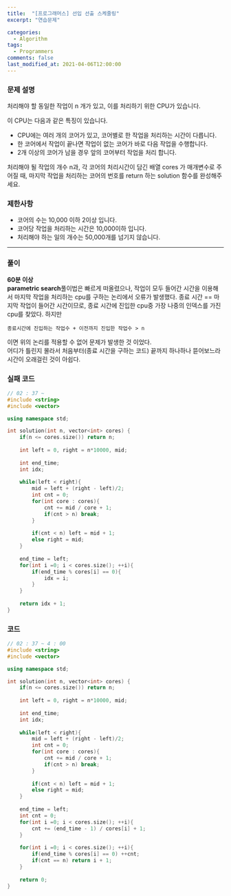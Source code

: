```yaml
---
title:  "[프로그래머스] 선입 선출 스케줄링"
excerpt: "연습문제"

categories:
  - Algorithm
tags:
  - Programmers
comments: false
last_modified_at: 2021-04-06T12:00:00
---
```

### 문제 설명
처리해야 할 동일한 작업이 n 개가 있고, 이를 처리하기 위한 CPU가 있습니다.

이 CPU는 다음과 같은 특징이 있습니다.

- CPU에는 여러 개의 코어가 있고, 코어별로 한 작업을 처리하는 시간이 다릅니다.
- 한 코어에서 작업이 끝나면 작업이 없는 코어가 바로 다음 작업을 수행합니다.
- 2개 이상의 코어가 남을 경우 앞의 코어부터 작업을 처리 합니다.

처리해야 될 작업의 개수 n과, 각 코어의 처리시간이 담긴 배열 cores 가 매개변수로 주어질 때, 마지막 작업을 처리하는 코어의 번호를 return 하는 solution 함수를 완성해주세요.


### 제한사항

- 코어의 수는 10,000 이하 2이상 입니다.
- 코어당 작업을 처리하는 시간은 10,000이하 입니다.
- 처리해야 하는 일의 개수는 50,000개를 넘기지 않습니다.

---
### 풀이
**60분 이상**  
**parametric search**풀이법은 빠르게 떠올렸으나, 작업이 모두 들어간 시간을 이용해서 마지막 작업을 처리하는 cpu를 구하는 논리에서 오류가 발생했다. 종료 시간 == 마지막 작업이 들어간 시간이므로, 종료 시간에 진입한 cpu중 가장 나중의 인덱스를 가진 cpu를 찾았다. 하지만 
```
종료시간에 진입하는 작업수 + 이전까지 진입한 작업수 > n 
```
이면 위의 논리를 적용할 수 없어 문제가 발생한 것 이었다.  
어디가 틀린지 몰라서 처음부터(종료 시간을 구하는 코드) 끝까지 하나하나 뜯어보느라 시간이 오래걸린 것이 아쉽다.

### 실패 코드
```c++
// 02 : 37 ~ 
#include <string>
#include <vector>

using namespace std;

int solution(int n, vector<int> cores) {
    if(n <= cores.size()) return n;
    
    int left = 0, right = n*10000, mid;
    
    int end_time;
    int idx;
    
    while(left < right){
        mid = left + (right - left)/2;
        int cnt = 0;
        for(int core : cores){
            cnt += mid / core + 1;
            if(cnt > n) break;
        }
        
        if(cnt < n) left = mid + 1;
        else right = mid;
    }
    
    end_time = left;
    for(int i =0; i < cores.size(); ++i){
        if(end_time % cores[i] == 0){
            idx = i;
        }
    }
    
    return idx + 1;
}
```

### 코드
```c++
// 02 : 37 ~ 4 : 00
#include <string>
#include <vector>

using namespace std;

int solution(int n, vector<int> cores) {
    if(n <= cores.size()) return n;
    
    int left = 0, right = n*10000, mid;
    
    int end_time;
    int idx;
    
    while(left < right){
        mid = left + (right - left)/2;
        int cnt = 0;
        for(int core : cores){
            cnt += mid / core + 1;
            if(cnt > n) break;
        }
        
        if(cnt < n) left = mid + 1;
        else right = mid;
    }
    
    end_time = left;
    int cnt = 0;
    for(int i =0; i < cores.size(); ++i){
        cnt += (end_time - 1) / cores[i] + 1;
    }
    
    for(int i =0; i < cores.size(); ++i){
        if(end_time % cores[i] == 0) ++cnt;
        if(cnt == n) return i + 1;
    }
    
    return 0;
}
```